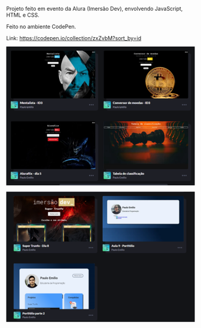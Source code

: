 Projeto feito em evento da Alura (Imersão Dev), envolvendo JavaScript, HTML e CSS.

Feito no ambiente CodePen.

Link: https://codepen.io/collection/zxZvbM?sort_by=id

![print](https://github.com/paulo-emilio/Projetos/blob/main/Sites%20-%20Js%2C%20Css%2C%20Html/imagem_2023-07-13_120131023.png)

![print2](https://github.com/paulo-emilio/Projetos/blob/main/Sites%20-%20Js%2C%20Css%2C%20Html/imagem_2023-07-13_120107384.png)
